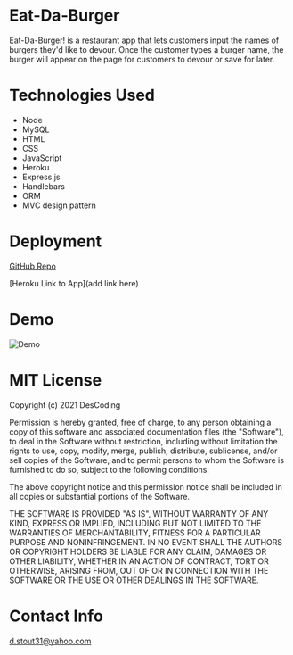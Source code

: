 # Eat-Da-Burger

Eat-Da-Burger! is a restaurant app that lets customers input the names of burgers they'd like to devour.  Once the customer types a burger name, the burger will appear on the page for customers to devour or save for later.

# Technologies Used

  * Node
  * MySQL
  * HTML
  * CSS
  * JavaScript
  * Heroku
  * Express.js
  * Handlebars
  * ORM
  * MVC design pattern


# Deployment

[GitHub Repo](https://github.com/DesCoding/burger)

[Heroku Link to App](add link here) 

# Demo

![Demo](insertgifhere)

# MIT License

Copyright (c) 2021 DesCoding

Permission is hereby granted, free of charge, to any person obtaining a copy
of this software and associated documentation files (the "Software"), to deal
in the Software without restriction, including without limitation the rights
to use, copy, modify, merge, publish, distribute, sublicense, and/or sell
copies of the Software, and to permit persons to whom the Software is
furnished to do so, subject to the following conditions:

The above copyright notice and this permission notice shall be included in all
copies or substantial portions of the Software.

THE SOFTWARE IS PROVIDED "AS IS", WITHOUT WARRANTY OF ANY KIND, EXPRESS OR
IMPLIED, INCLUDING BUT NOT LIMITED TO THE WARRANTIES OF MERCHANTABILITY,
FITNESS FOR A PARTICULAR PURPOSE AND NONINFRINGEMENT. IN NO EVENT SHALL THE
AUTHORS OR COPYRIGHT HOLDERS BE LIABLE FOR ANY CLAIM, DAMAGES OR OTHER
LIABILITY, WHETHER IN AN ACTION OF CONTRACT, TORT OR OTHERWISE, ARISING FROM,
OUT OF OR IN CONNECTION WITH THE SOFTWARE OR THE USE OR OTHER DEALINGS IN THE
SOFTWARE.

# Contact Info

d.stout31@yahoo.com